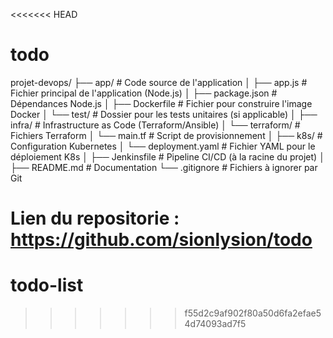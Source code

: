 <<<<<<< HEAD
# todo

projet-devops/
├── app/                  # Code source de l'application
│   ├── app.js            # Fichier principal de l'application (Node.js)
│   ├── package.json      # Dépendances Node.js
│   ├── Dockerfile        # Fichier pour construire l'image Docker
│   └── test/             # Dossier pour les tests unitaires (si applicable)
│
├── infra/                # Infrastructure as Code (Terraform/Ansible)
│   └── terraform/        # Fichiers Terraform
│       └── main.tf       # Script de provisionnement
│
├── k8s/                  # Configuration Kubernetes
│   └── deployment.yaml   # Fichier YAML pour le déploiement K8s
│
├── Jenkinsfile           # Pipeline CI/CD (à la racine du projet)
│
├── README.md             # Documentation
└── .gitignore            # Fichiers à ignorer par Git

Lien du repositorie : https://github.com/sionlysion/todo
=======
# todo-list
>>>>>>> f55d2c9af902f80a50d6fa2efae54d74093ad7f5
